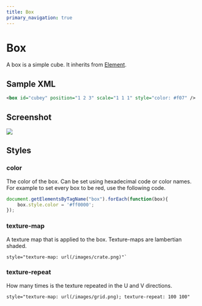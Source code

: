 ```yaml
---
title: Box
primary_navigation: true
---
```


# Box

A box is a simple cube. It inherits from [Element](/element.html).

## Sample XML

```xml
<box id="cubey" position="1 2 3" scale="1 1 1" style="color: #f07" />
```

## Screenshot

<img src="/images/box.png" class="screenshot" />

## Styles

### color

The color of the box. Can be set using hexadecimal code or color names. For example to set every box to be red, use the following code.

```javascript
document.getElementsByTagName("box").forEach(function(box){
    box.style.color = '#ff0000';
});
```

### texture-map

A texture map that is applied to the box. Texture-maps are lambertian shaded.

```
style="texture-map: url(/images/crate.png)"`
```

### texture-repeat

How many times is the texture repeated in the U and V directions.

```
style="texture-map: url(/images/grid.png); texture-repeat: 100 100"
```
